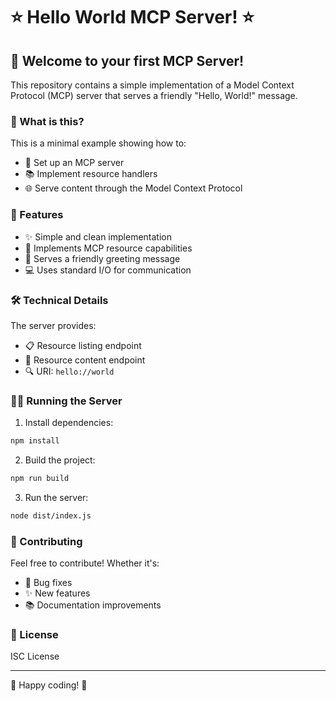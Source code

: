 # ⭐ Hello World MCP Server! ⭐

## 👋 Welcome to your first MCP Server!

This repository contains a simple implementation of a Model Context Protocol (MCP) server that serves a friendly "Hello, World!" message.

### 🎯 What is this?

This is a minimal example showing how to:
- 🔧 Set up an MCP server
- 📚 Implement resource handlers
- 🌐 Serve content through the Model Context Protocol

### 🚀 Features

- ✨ Simple and clean implementation
- 📡 Implements MCP resource capabilities
- 🎁 Serves a friendly greeting message
- 💻 Uses standard I/O for communication

### 🛠️ Technical Details

The server provides:
- 📋 Resource listing endpoint
- 📖 Resource content endpoint
- 🔍 URI: `hello://world`

### 🏃‍♂️ Running the Server

1. Install dependencies:
```bash
npm install
```

2. Build the project:
```bash
npm run build
```

3. Run the server:
```bash
node dist/index.js
```

### 🤝 Contributing

Feel free to contribute! Whether it's:
- 🐛 Bug fixes
- ✨ New features
- 📚 Documentation improvements

### 📝 License

ISC License

---

🌈 Happy coding! 🚀